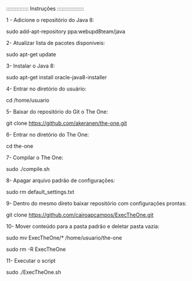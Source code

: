 ::::::::::::::: Instruções ::::::::::::::::::

1 - Adicione o repositório do Java 8:

sudo add-apt-repository ppa:webupd8team/java

2- Atualizar lista de pacotes disponiveis:

sudo apt-get update

3- Instalar o Java 8:

sudo apt-get install oracle-java8-installer

4- Entrar no diretório do usuário:

cd /home/usuario

5- Baixar do repositório do Git o The One:

git clone https://github.com/akeranen/the-one.git

6- Entrar no diretório do The One:

cd the-one

7- Compilar o The One:

sudo ./compile.sh

8- Apagar arquivo padrão de configurações:

sudo rm default_settings.txt

9- Dentro do mesmo direto baixar repositório com configurações prontas:

git clone https://github.com/cairoapcampos/ExecTheOne.git

10- Mover conteúdo para a pasta padrão e deletar pasta vazia:

sudo mv ExecTheOne/* /home/usuario/the-one

sudo rm -R ExecTheOne

11- Executar o script

sudo ./ExecTheOne.sh
